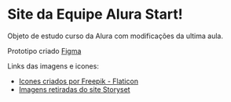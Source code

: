 # Site da Equipe Alura Start!

Objeto de estudo curso da Alura com modificações da ultima aula.

Prototipo criado <a href="https://www.figma.com/file/fnayTC7vCARDn1aYsc6OGw/Prototipo-site?node-id=0%3A1" target="_blank" rel="noopener noreferrer">Figma</a>

Links das imagens e icones:

-   <a href="https://www.flaticon.com/packs/social-media-51?word=ui" title="Social media">Icones criados por Freepik - Flaticon</a>
-   <a href="https://storyset.com/education">Imagens retiradas do site Storyset</a>
